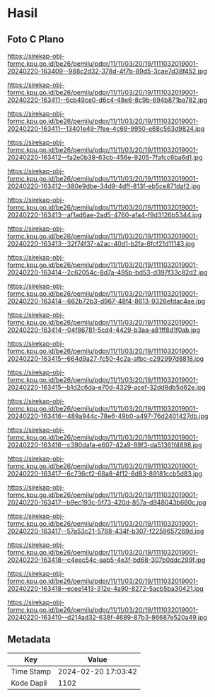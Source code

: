 # Hasil

## Foto C Plano

https://sirekap-obj-formc.kpu.go.id/be26/pemilu/pdpr/11/11/03/20/19/1111032019001-20240220-163409--988c2d32-378d-4f7b-89d5-3cae7d38f452.jpg

https://sirekap-obj-formc.kpu.go.id/be26/pemilu/pdpr/11/11/03/20/19/1111032019001-20240220-163411--6cb49ce0-d6c4-48e6-8c9b-694b871ba782.jpg

https://sirekap-obj-formc.kpu.go.id/be26/pemilu/pdpr/11/11/03/20/19/1111032019001-20240220-163411--13401e49-7fee-4c69-9950-e68c563d9824.jpg

https://sirekap-obj-formc.kpu.go.id/be26/pemilu/pdpr/11/11/03/20/19/1111032019001-20240220-163412--fa2e0b38-63cb-456e-9205-7fafcc6ba6d1.jpg

https://sirekap-obj-formc.kpu.go.id/be26/pemilu/pdpr/11/11/03/20/19/1111032019001-20240220-163412--380e9dbe-34d9-4dff-813f-eb5ce871daf2.jpg

https://sirekap-obj-formc.kpu.go.id/be26/pemilu/pdpr/11/11/03/20/19/1111032019001-20240220-163413--af1ad6ae-2ad5-4760-afa4-f9d3126b5344.jpg

https://sirekap-obj-formc.kpu.go.id/be26/pemilu/pdpr/11/11/03/20/19/1111032019001-20240220-163413--32f74f37-a2ac-40d1-b2fa-6fcf21d11143.jpg

https://sirekap-obj-formc.kpu.go.id/be26/pemilu/pdpr/11/11/03/20/19/1111032019001-20240220-163414--2c62054c-8d7a-495b-bd53-d397f33c82d2.jpg

https://sirekap-obj-formc.kpu.go.id/be26/pemilu/pdpr/11/11/03/20/19/1111032019001-20240220-163414--662b72b3-d967-48f4-8613-9326efdac4ae.jpg

https://sirekap-obj-formc.kpu.go.id/be26/pemilu/pdpr/11/11/03/20/19/1111032019001-20240220-163414--04f86781-5cd4-4429-b3aa-a81ff8d1f0ab.jpg

https://sirekap-obj-formc.kpu.go.id/be26/pemilu/pdpr/11/11/03/20/19/1111032019001-20240220-163415--664d9a27-fc50-4c2a-afbc-c292997d8818.jpg

https://sirekap-obj-formc.kpu.go.id/be26/pemilu/pdpr/11/11/03/20/19/1111032019001-20240220-163415--b1d2c6da-e70d-4329-acef-32dd8db5d62e.jpg

https://sirekap-obj-formc.kpu.go.id/be26/pemilu/pdpr/11/11/03/20/19/1111032019001-20240220-163416--489a944c-78e6-49b0-a497-76d2401427db.jpg

https://sirekap-obj-formc.kpu.go.id/be26/pemilu/pdpr/11/11/03/20/19/1111032019001-20240220-163416--c390dafa-e607-42a9-89f3-da51361f4898.jpg

https://sirekap-obj-formc.kpu.go.id/be26/pemilu/pdpr/11/11/03/20/19/1111032019001-20240220-163417--6c736cf2-68a8-4f12-8d83-89181ccb5d83.jpg

https://sirekap-obj-formc.kpu.go.id/be26/pemilu/pdpr/11/11/03/20/19/1111032019001-20240220-163417--b9ec193c-5f73-420d-857a-d948043b680c.jpg

https://sirekap-obj-formc.kpu.go.id/be26/pemilu/pdpr/11/11/03/20/19/1111032019001-20240220-163417--57a53c21-5788-434f-b307-f2259657269d.jpg

https://sirekap-obj-formc.kpu.go.id/be26/pemilu/pdpr/11/11/03/20/19/1111032019001-20240220-163418--c4eec54c-aab5-4e3f-bd68-307b0ddc299f.jpg

https://sirekap-obj-formc.kpu.go.id/be26/pemilu/pdpr/11/11/03/20/19/1111032019001-20240220-163418--ecee1413-312e-4a90-8272-5acb5ba30421.jpg

https://sirekap-obj-formc.kpu.go.id/be26/pemilu/pdpr/11/11/03/20/19/1111032019001-20240220-163410--d214ad32-638f-4689-87b3-86687e520a49.jpg


## Metadata

| Key        | Value               |
| ---------- | ------------------- |
| Time Stamp | 2024-02-20 17:03:42 |
| Kode Dapil | 1102                |



